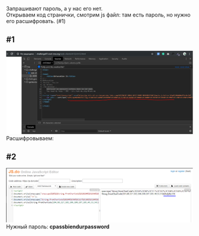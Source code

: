Запрашивают пароль, а у нас его нет.<br>
Открываем код странички, смотрим js файл: там есть пароль, но нужно его расшифровать. (#1)<br>
<h2>#1</h2>
<img src="HW-6-0.PNG">
Расшифровываем:
<h2>#2</h2>
<img src="HW-6-2.PNG">
Нужный пароль: <b>cpassbiendurpassword</b>
<br><br>
